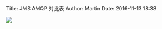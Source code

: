 Title: JMS AMQP 对比表
Author: Martin
Date: 2016-11-13 18:38

![](http://www.smallcpp.cn/theme/images/JMSAMQP对比表/jmsamqp.png)
